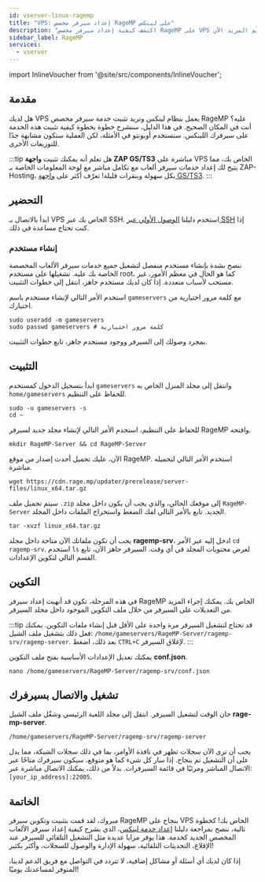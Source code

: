 ```yaml
---
id: vserver-linux-ragemp
title: "VPS: إعداد سيرفر مخصص RageMP على لينكس"
description: "اكتشف كيفية إعداد سيرفر مخصص RageMP على VPS لينكس الخاص بك لتجربة ألعاب متعددة اللاعبين سلسة → تعلّم المزيد الآن"
sidebar_label: RageMP
services:
  - vserver
---
```


import InlineVoucher from '@site/src/components/InlineVoucher';

## مقدمة
هل لديك VPS يعمل بنظام لينكس وتريد تثبيت خدمة سيرفر مخصص RageMP عليه؟ أنت في المكان الصحيح. في هذا الدليل، سنشرح خطوة بخطوة كيفية تثبيت هذه الخدمة على سيرفرك اللينكس. سنستخدم أوبونتو في الأمثلة، لكن العملية ستكون مشابهة جدًا للتوزيعات الأخرى.

:::tip
هل تعلم أنه يمكنك تثبيت **واجهة ZAP GS/TS3** مباشرة على VPS الخاص بك، مما يتيح لك إعداد خدمات سيرفر ألعاب مع تكامل مباشر مع لوحة المعلومات الخاصة بـ ZAP-Hosting، بكل سهولة وبنقرات قليلة! تعرّف أكثر على [واجهة GS/TS3](vserver-linux-gs-interface.md).
:::

<InlineVoucher />

## التحضير

ابدأ بالاتصال بـ VPS الخاص بك عبر SSH. استخدم دليلنا [الوصول الأولي عبر SSH](vserver-linux-ssh.md) إذا كنت تحتاج مساعدة في ذلك.

### إنشاء مستخدم

ننصح بشدة بإنشاء مستخدم منفصل لتشغيل جميع خدمات سيرفر الألعاب المخصصة الخاصة بك عليه. تشغيلها على مستخدم root، كما هو الحال في معظم الأمور، غير مستحب لأسباب متعددة. إذا كان لديك مستخدم جاهز، انتقل إلى خطوات التثبيت.

استخدم الأمر التالي لإنشاء مستخدم باسم `gameservers` مع كلمة مرور اختيارية من اختيارك.

```
sudo useradd -m gameservers
sudo passwd gameservers # كلمة مرور اختيارية
```

بمجرد وصولك إلى السيرفر ووجود مستخدم جاهز، تابع خطوات التثبيت.

## التثبيت

ابدأ بتسجيل الدخول كمستخدم `gameservers` وانتقل إلى مجلد المنزل الخاص به `home/gameservers` للحفاظ على التنظيم.
```
sudo -u gameservers -s
cd ~
```

للحفاظ على التنظيم، استخدم الأمر التالي لإنشاء مجلد جديد لسيرفر RageMP وافتحه.
```
mkdir RageMP-Server && cd RageMP-Server
```

الآن، عليك تحميل أحدث إصدار من موقع RageMP. استخدم الأمر التالي لتحميله مباشرة.
```
wget https://cdn.rage.mp/updater/prerelease/server-files/linux_x64.tar.gz
```

سيتم تحميل ملف `.zip` إلى موقعك الحالي، والذي يجب أن يكون داخل مجلد `RageMP-Server` الجديد. تابع بالأمر التالي لفك الضغط واستخراج الملفات داخل المجلد.
```
tar -xvzf linux_x64.tar.gz
```

يجب أن تكون ملفاتك الآن متاحة داخل مجلد **ragemp-srv**، ادخل إليه عبر الأمر `cd ragemp-srv`. استخدم `ls` لعرض محتويات المجلد في أي وقت. السيرفر جاهز الآن، تابع القسم التالي لتكوين الإعدادات.

## التكوين

في هذه المرحلة، تكون قد أنهيت إعداد سيرفر RageMP الخاص بك. يمكنك إجراء المزيد من التعديلات على السيرفر من خلال ملف التكوين الموجود داخل مجلد السيرفر.

:::tip
قد تحتاج لتشغيل السيرفر مرة واحدة على الأقل قبل إنشاء ملفات التكوين. يمكنك فعل ذلك بتشغيل ملف الشيل: `/home/gameservers/RageMP-Server/ragemp-srv/ragemp-server`. بعد ذلك، اضغط `CTRL+C` لإغلاق السيرفر.
:::

يمكنك تعديل الإعدادات الأساسية بفتح ملف التكوين **conf.json**.
```
nano /home/gameservers/RageMP-Server/ragemp-srv/conf.json
```

## تشغيل والاتصال بسيرفرك

حان الوقت لتشغيل السيرفر. انتقل إلى مجلد اللعبة الرئيسي وشغّل ملف الشيل **rage-mp-server**.
```
/home/gameservers/RageMP-Server/ragemp-srv/ragemp-server
```

يجب أن ترى الآن سجلات تظهر في نافذة الأوامر، بما في ذلك سجلات الشبكة، مما يدل على أن التشغيل تم بنجاح. إذا سار كل شيء كما هو متوقع، سيكون سيرفرك متاحًا عبر الاتصال المباشر ومرئيًا في قائمة السيرفرات. بدلاً من ذلك، يمكنك الاتصال مباشرة عبر: `[your_ip_address]:22005`.

## الخاتمة

مبروك، لقد قمت بتثبيت وتكوين سيرفر RageMP بنجاح على VPS الخاص بك! كخطوة تالية، ننصح بمراجعة دليلنا [إعداد خدمة لينكس](vserver-linux-create-gameservice.md)، الذي يشرح كيفية إعداد سيرفر الألعاب المخصص الجديد كخدمة. هذا يوفر مزايا عديدة مثل التشغيل التلقائي للسيرفر عند الإقلاع، التحديثات التلقائية، سهولة الإدارة والوصول للسجلات، وأكثر بكثير!

إذا كان لديك أي أسئلة أو مشاكل إضافية، لا تتردد في التواصل مع فريق الدعم لدينا، المتوفر لمساعدتك يوميًا!

<InlineVoucher />